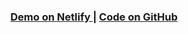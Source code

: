 <div align="center">
  <h3>
    <a href="https://shipping-card-in-reactjs.netlify.app/"
    target="_blank" rel="noopener noreferrer" >
      Demo on Netlify
    </a>
    <span> | </span>
    <a   href="https://github.com/thejyotipatel/shipping-card-in-reactjs">
      Code on GitHub
    </a>
  </h3>
</div>
